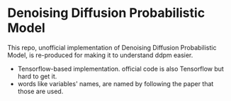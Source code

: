 # Denoising Diffusion Probabilistic Model
This repo, unofficial implementation of Denoising Diffusion Probabilistic Model, is re-produced for making it to understand ddpm easier. <br>
- Tensorflow-based implementation. official code is also Tensorflow but hard to get it.
- words like variables' names, are named by following the paper that those are used.
